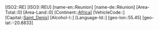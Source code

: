 ﻿---
location: [-20.8833,55.45]
type: Country
tags:
- geo/Country

SpocWebEntityId: 27005
isDeleted: false
confidential: public

---
[ISO2::RE]
[ISO3::REU]
[name-en::Reunion]
[name-de::Réunion]
[Area-Total::0]
[Area-Land::0]
[Continent::[Africa](geo/Continent/Africa.md)]
[VehicleCode::]
[Capital::[Saint_Denis](geo/Continent/Africa/Reunion/Saint_Denis.md)]
[Alcohol-l::]
[Language-Id::]
[geo-lon::55.45]
[geo-lat::-20.8833]

